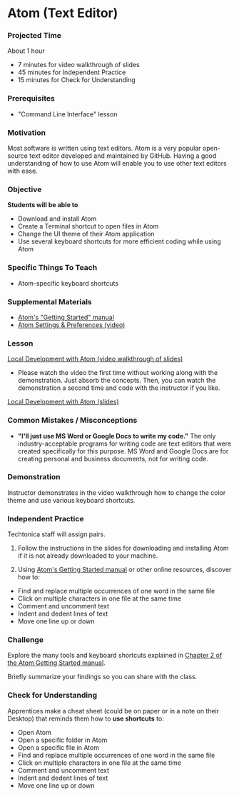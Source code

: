 # Atom (Text Editor)

### Projected Time
About 1 hour
- 7 minutes for video walkthrough of slides
- 45 minutes for Independent Practice
- 15 minutes for Check for Understanding

### Prerequisites
- "Command Line Interface" lesson


### Motivation

Most software is written using text editors. Atom is a very popular open-source text editor developed and maintained by GitHub. Having a good understanding of how to use Atom will enable you to use other text editors with ease.

### Objective
**Students will be able to**
- Download and install Atom
- Create a Terminal shortcut to open files in Atom
- Change the UI theme of their Atom application
- Use several keyboard shortcuts for more efficient coding while using Atom

### Specific Things To Teach
- Atom-specific keyboard shortcuts

### Supplemental Materials

- [Atom's "Getting Started" manual](http://flight-manual.atom.io/getting-started/sections/atom-basics/)
- [Atom Settings & Preferences (video)](https://www.youtube.com/watch?v=zYvMFtO71fk)

### Lesson

[Local Development with Atom (video walkthrough of slides)](https://drive.google.com/open?id=1jC28sx3FkocnT-81pE-6sDfGvzIg5HLW)
- Please watch the video the first time without working along with the demonstration. Just absorb the concepts. Then, you can watch the demonstration a second time and code with the instructor if you like.

[Local Development with Atom (slides)](https://docs.google.com/presentation/d/1QAMxrS1ZOvtSn7MuYxTmeanrMQi_O8Z5UVq-4LzLqso/edit?usp=sharing)


### Common Mistakes / Misconceptions

- **"I'll just use MS Word or Google Docs to write my code."** The only industry-acceptable programs for writing code are text editors that were created specifically for this purpose. MS Word and Google Docs are for creating personal and business documents, not for writing code.


### Demonstration

Instructor demonstrates in the video walkthrough how to change the color theme and use various keyboard shortcuts.


### Independent Practice

Techtonica staff will assign pairs.

1. Follow the instructions in the slides for downloading and installing Atom if it is not already downloaded to your machine.

2. Using [Atom's Getting Started manual](http://flight-manual.atom.io/using-atom/) or other online resources, discover how to:
- Find and replace multiple occurrences of one word in the same file
- Click on multiple characters in one file at the same time
- Comment and uncomment text
- Indent and dedent lines of text
- Move one line up or down


### Challenge

Explore the many tools and keyboard shortcuts explained in [Chapter 2 of the Atom Getting Started manual](http://flight-manual.atom.io/using-atom/).

Briefly summarize your findings so you can share with the class.


### Check for Understanding

Apprentices make a cheat sheet (could be on paper or in a note on their Desktop) that reminds them how to **use shortcuts** to:

- Open Atom
- Open a specific folder in Atom
- Open a specific file in Atom
- Find and replace multiple occurrences of one word in the same file
- Click on multiple characters in one file at the same time
- Comment and uncomment text
- Indent and dedent lines of text
- Move one line up or down
